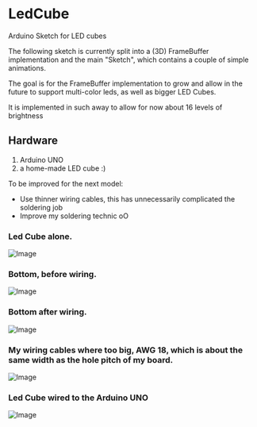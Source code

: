 # LedCube
Arduino Sketch for LED cubes

The following sketch is currently split into a (3D) FrameBuffer implementation and the main "Sketch", which contains a couple of simple animations.

The goal is for the FrameBuffer implementation to grow and allow in the future to support multi-color leds, as well as bigger LED Cubes.

It is implemented in such away to allow for now about 16 levels of brightness 

## Hardware

1. Arduino UNO
2. a home-made LED cube :)

To be improved for the next model: 

 * Use thinner wiring cables, this has unnecessarily complicated the soldering job
 * Improve my soldering technic oO

### Led Cube alone.
![Image](LEDCube.jpg)

### Bottom, before wiring.
![Image](LEDCubeRessitors.jpg)

### Bottom after wiring.
![Image](LEDCubeBottomWired.jpg)

### My wiring cables where too big, AWG 18, which is about the same width as the hole pitch of my board.
![Image](LEDCubeWireTooBig.jpg)

### Led Cube wired to the Arduino UNO
![Image](LEDCubeWired.jpg)
